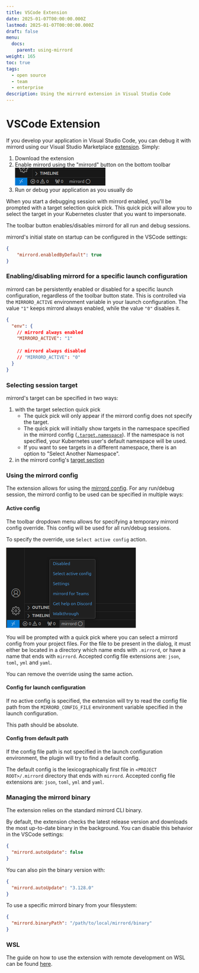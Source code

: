 ```yaml
---
title: VSCode Extension
date: 2025-01-07T00:00:00.000Z
lastmod: 2025-01-07T00:00:00.000Z
draft: false
menu:
  docs:
    parent: using-mirrord
weight: 165
toc: true
tags:
  - open source
  - team
  - enterprise
description: Using the mirrord extension in Visual Studio Code
---
```


# VSCode Extension

If you develop your application in Visual Studio Code, you can debug it with mirrord using our Visual Studio Marketplace [extension](https://marketplace.visualstudio.com/items?itemName=MetalBear.mirrord). Simply:

1. Download the extension
2. Enable mirrord using the "mirrord" button on the bottom toolbar ![mirrord button](vscode-extension/images/enabler.png)
3. Run or debug your application as you usually do

When you start a debugging session with mirrord enabled, you'll be prompted with a target selection quick pick. This quick pick will allow you to select the target in your Kubernetes cluster that you want to impersonate.

The toolbar button enables/disables mirrord for all run and debug sessions.

mirrord's initial state on startup can be configured in the VSCode settings:

```json
{
    "mirrord.enabledByDefault": true
}
```

### Enabling/disabling mirrord for a specific launch configuration

mirrord can be persistently enabled or disabled for a specific launch configuration, regardless of the toolbar button state. This is controlled via the `MIRRORD_ACTIVE` environment variable in your launch configuration. The value `"1"` keeps mirrord always enabled, while the value `"0"` disables it.

```json
{
  "env": {
    // mirrord always enabled
    "MIRRORD_ACTIVE": "1"

    // mirrord always disabled
    // "MIRRORD_ACTIVE": "0"
  }
}
```

### Selecting session target

mirrord's target can be specified in two ways:

1. with the target selection quick pick
   * The quick pick will only appear if the mirrord config does not specify the target.
   * The quick pick will initially show targets in the namespace specified in the mirrord config ([`.target.namespace`](../reference/configuration.md#target.namespace)). If the namespace is not specified, your Kubernetes user's default namespace will be used.
   * If you want to see targets in a different namespace, there is an option to "Select Another Namespace".
2. in the mirrord config's [target section](../reference/configuration.md#target)

### Using the mirrord config

The extension allows for using the [mirrord config](../reference/configuration.md). For any run/debug session, the mirrord config to be used can be specified in multiple ways:

#### Active config

The toolbar dropdown menu allows for specifying a temporary mirrord config override. This config will be used for all run/debug sessions.

To specify the override, use `Select active config` action.

![select active config action](vscode-extension/images/select-active-config.png)

You will be prompted with a quick pick where you can select a mirrord config from your project files. For the file to be present in the dialog, it must either be located in a directory which name ends with `.mirrord`, or have a name that ends with `mirrord`. Accepted config file extensions are: `json`, `toml`, `yml` and `yaml`.

You can remove the override using the same action.

#### Config for launch configuration

If no active config is specified, the extension will try to read the config file path from the `MIRRORD_CONFIG_FILE` environment variable specified in the launch configuration.

This path should be absolute.

#### Config from default path

If the config file path is not specified in the launch configuration environment, the plugin will try to find a default config.

The default config is the lexicographically first file in `<PROJECT ROOT>/.mirrord` directory that ends with `mirrord`. Accepted config file extensions are: `json`, `toml`, `yml` and `yaml`.

### Managing the mirrord binary

The extension relies on the standard mirrord CLI binary.

By default, the extension checks the latest release version and downloads the most up-to-date binary in the background. You can disable this behavior in the VSCode settings:

```json
{
  "mirrord.autoUpdate": false
}
```

You can also pin the binary version with:

```json
{
  "mirrord.autoUpdate": "3.128.0"
}
```

To use a specific mirrord binary from your filesystem:

```json
{
  "mirrord.binaryPath": "/path/to/local/mirrord/binary"
}
```

### WSL

The guide on how to use the extension with remote development on WSL can be found [here](wsl.md#using-mirrord-in-vs-code).
